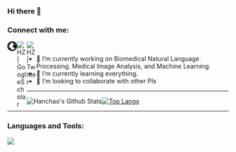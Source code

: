 ### Hi there 👋

### Connect with me:

[<img align="left" alt="HZ" width="22px" src="https://raw.githubusercontent.com/iconic/open-iconic/master/svg/globe.svg" />][website]
[<img align="left" alt="HZ | GoogleScholar" width="22px" src="https://cdn.jsdelivr.net/npm/simple-icons@v3/icons/googlescholar.svg" />][GoogleScholar]
[<img align="left" alt="HZ | Twitter" width="22px" src="https://cdn.jsdelivr.net/npm/simple-icons@v3/icons/twitter.svg" />][twitter]

<br>

- 🔭 I’m currently working on Biomedical Natural Language Processing. Medical Image Analysis, and Machine Learning.
- 🌱 I’m currently learning everything.
- 👯 I’m looking to collaborate with other PIs


---

<img align="left" alt="Hanchao's Github Stats" src="https://github-readme-stats.vercel.app/api?username=yfpeng&show_icons=true&hide_border=true" />

[![Top Langs](https://github-readme-stats.vercel.app/api/top-langs/?username=yfpeng&hide=html)](https://github.com/anuraghazra/github-readme-stats)


---

### Languages and Tools:

<p align="left">
<img src="https://img.shields.io/badge/python-3776AB.svg?&style=for-the-badge&logo=python&logoColor=white" height="25"/>
</p>

[website]: https://penglab.weill.cornell.edu/
[GoogleScholar]: https://scholar.google.com/citations?user=IwGLficAAAAJ&hl=en
[twitter]: https://twitter.com/pengyifan
